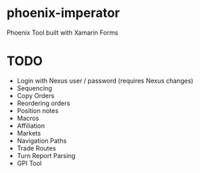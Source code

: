 # phoenix-imperator
Phoenix Tool built with Xamarin Forms 

# TODO

- Login with Nexus user / password (requires Nexus changes)
- Sequencing
- Copy Orders
- Reordering orders
- Position notes
- Macros
- Affiliation
- Markets
- Navigation Paths
- Trade Routes
- Turn Report Parsing
- GPI Tool
